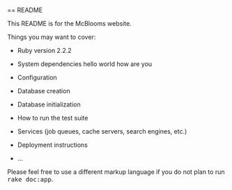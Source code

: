 == README

This README is for the McBlooms website.

Things you may want to cover:

* Ruby version 2.2.2

* System dependencies
  hello world
  how are you

* Configuration

* Database creation

* Database initialization

* How to run the test suite

* Services (job queues, cache servers, search engines, etc.)

* Deployment instructions

* ...


Please feel free to use a different markup language if you do not plan to run
<tt>rake doc:app</tt>.
